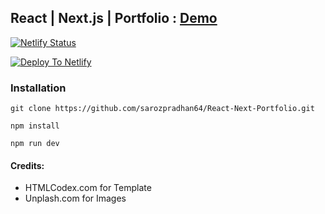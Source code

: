 ## React | Next.js | Portfolio : [Demo](https://pradhansaroj.com.np)
[![Netlify Status](https://api.netlify.com/api/v1/badges/b791cff5-6850-4621-96f5-c553f09b6c09/deploy-status)](https://app.netlify.com/sites/pradhansaroj-v2/deploys)


[![Deploy To Netlify](https://www.netlify.com/img/deploy/button.svg)](https://app.netlify.com/start/deploy?repository=https://github.com/sarozpradhan64/React-Next-Portfolio.git)


### Installation

``` 
git clone https://github.com/sarozpradhan64/React-Next-Portfolio.git
```
``` 
npm install
```

``` 
npm run dev
```


#### Credits:
- HTMLCodex.com for Template
- Unplash.com for Images

